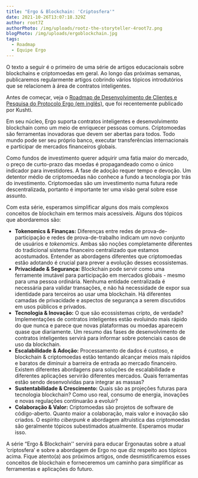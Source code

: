 ```yaml
---
title: "Ergo & Blockchain: 'Criptosfera'"
date: 2021-10-26T13:07:18.329Z
author: root7Z
authorPhoto: /img/uploads/rootz-the-storyteller-4root7z.png
blogPhoto: /img/uploads/ergoblockchain.jpg
tags:
  - Roadmap
  - Equipe Ergo
---
```

<!--StartFragment-->

O texto a seguir é o primeiro de uma série de artigos educacionais sobre blockchains e criptomoedas em geral. Ao longo das próximas semanas, publicaremos regularmente artigos cobrindo vários tópicos introdutórios que se relacionem à área de contratos inteligentes.

Antes de começar, veja o [Roadmap de Desenvolvimento de Clientes e Pesquisa do Protocolo Ergo (em inglês)](https://www.reddit.com/r/ergonauts/comments/qfjhw4/ergo_protocol_research_and_client_development/), que foi recentemente publicado por Kushti.

Em seu núcleo, Ergo suporta contratos inteligentes e desenvolvimento blockchain como um meio de enriquecer pessoas comuns. Criptomoedas são ferramentas inovadoras que devem ser abertas para todos. Todo mundo pode ser seu próprio banco, executar transferências internacionais e participar de mercados financeiros globais. 

Como fundos de investimento querer adquirir uma fatia maior do mercado, o preço de curto-prazo das moedas é propagandeado como o único indicador para investidores. A fase de adoção requer tempo e devoção. Um detentor médio de criptomoedas não conhece a fundo a tecnologia por trás do investimento. Criptomoedas são um investimento numa futura rede descentralizada, portanto é importante ter uma visão geral sobre esse assunto.

Com esta série, esperamos simplificar alguns dos mais complexos conceitos de blockchain em termos mais acessíveis. Alguns dos tópicos que abordaremos são:

* **Tokenomics & Finanças:** Diferenças entre redes de prova-de-participação e redes de prova-de-trabalho indicam um novo conjunto de usuários e *tokenomics*. Ambas são noções completamente diferentes do tradicional sistema financeiro centralizado que estamos acostumados. Entender as abordagens diferentes que criptomoedas estão adotando é crucial para prever a evolução desses ecossistemas.
* **Privacidade & Segurança:** Blockchain pode servir como uma ferramente imutável para participação em mercados globais - mesmo para uma pessoa ordinária. Nenhuma entidade centralizada é necessária para validar transações, e não há necessidade de expor sua identidade para terceiros ao usar uma blockchain. Há diferentes camadas de privacidade e aspectos de segurança a serem discutidos em usos públicos e privados.
* **Tecnologia & Inovação:** O que são ecossistemas cripto, de verdade? Implementações de contratos inteligentes estão evoluindo mais rápido do que nunca e parece que novas plataformas ou moedas aparecem quase que diariamente. Um resumo das fases de desenvolvimento de contratos inteligentes servirá para informar sobre potenciais casos de uso da blockchain.
* **Escalabilidade & Adoção:** Processamento de dados é custoso, e blockchain & criptomoedas estão tentando alcançar meios mais rápidos e baratos de diminuir a barreira de entrada ao mercado financeiro. Existem diferentes abordagens para soluções de escalabilidade e diferentes aplicações servirão diferentes mercados. Quais ferramentas estão sendo desenvolvidas para integrar as massas?
* **Sustentabilidade & Crescimento:** Quais são as projeções futuras para tecnologia blockchain? Como uso real, consumo de energia, inovações e novas regulações continuarão a evoluir? 
* **Colaboração & Valor:** Criptomoedas são projetos de software de código-aberto. Quanto maior a colaboração, mais valor e inovação são criados. O espírito *ciberpunk* e abordagem altruística das criptomoedas são geralmente tópicos subestimados atualmente. Esperamos mudar isso. 

A série “Ergo & Blockchain'' servirá para educar Ergonautas sobre a atual ‘criptosfera’ e sobre a abordagem de Ergo no que diz respeito aos tópicos acima. Fique atento(a) aos próximos artigos, onde desmistificaremos esses conceitos de blockchain e forneceremos um caminho para simplificar as ferramentas e aplicações do futuro. 

<!--EndFragment-->